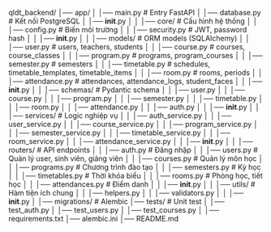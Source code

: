 qldt_backend/
│── app/
│   │── main.py                  # Entry FastAPI
│   │── database.py              # Kết nối PostgreSQL
│   │── __init__.py
│
│   │── core/                    # Cấu hình hệ thống
│   │   │── config.py            # Biến môi trường
│   │   │── security.py          # JWT, password hash
│   │   │── __init__.py
│
│   │── models/                  # ORM models (SQLAlchemy)
│   │   │── user.py              # users, teachers, students
│   │   │── course.py            # courses, course_classes
│   │   │── program.py           # programs, program_courses
│   │   │── semester.py          # semesters
│   │   │── timetable.py         # schedules, timetable_templates, timetable_items
│   │   │── room.py              # rooms, periods
│   │   │── attendance.py        # attendances, attendance_logs, student_faces
│   │   │── __init__.py
│
│   │── schemas/                 # Pydantic schema
│   │   │── user.py
│   │   │── course.py
│   │   │── program.py
│   │   │── semester.py
│   │   │── timetable.py
│   │   │── room.py
│   │   │── attendance.py
│   │   │── auth.py
│   │   │── __init__.py
│
│   │── services/                # Logic nghiệp vụ
│   │   │── auth_service.py
│   │   │── user_service.py
│   │   │── course_service.py
│   │   │── program_service.py
│   │   │── semester_service.py
│   │   │── timetable_service.py
│   │   │── room_service.py
│   │   │── attendance_service.py
│   │   │── __init__.py
│
│   │── routers/                 # API endpoints
│   │   │── auth.py              # Đăng nhập
│   │   │── users.py             # Quản lý user, sinh viên, giảng viên
│   │   │── courses.py           # Quản lý môn học
│   │   │── programs.py          # Chương trình đào tạo
│   │   │── semesters.py         # Kỳ học
│   │   │── timetables.py        # Thời khóa biểu
│   │   │── rooms.py             # Phòng học, tiết học
│   │   │── attendances.py       # Điểm danh
│   │   │── __init__.py
│
│   │── utils/                   # Hàm tiện ích chung
│   │   │── helpers.py
│   │   │── validators.py
│   │   │── __init__.py
│
│── migrations/                  # Alembic
│── tests/                       # Unit test
│   │── test_auth.py
│   │── test_users.py
│   │── test_courses.py
│
│── requirements.txt
│── alembic.ini
│── README.md